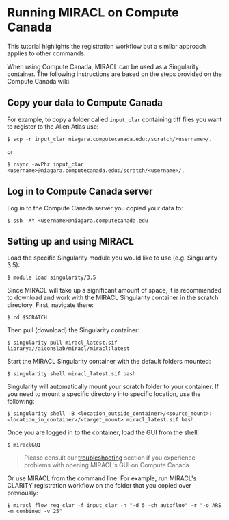 # Running MIRACL on Compute Canada

This tutorial highlights the registration workflow but a similar approach
applies to other commands.

When using Compute Canada, MIRACL can be used as a Singularity container. The 
following instructions are based on the steps provided on the Compute Canada 
wiki.

## Copy your data to Compute Canada

For example, to copy a folder called `input_clar` containing tiff files you
want to register to the Allen Atlas use:

```
$ scp -r input_clar niagara.computecanada.edu:/scratch/<username>/.
```

or 

```
$ rsync -avPhz input_clar <username>@niagara.computecanada.edu:/scratch/<username>/.
```
 
## Log in to Compute Canada server

Log in to the Compute Canada server you copied your data to:

```
$ ssh -XY <username>@niagara.computecanada.edu
```

## Setting up and using MIRACL

Load the specific Singularity module you would like to use (e.g. Singularity 3.5):

```
$ module load singularity/3.5
```

Since MIRACL will take up a significant amount of space, it is recommended to
download and work with the MIRACL Singularity container in the scratch
directory. First, navigate there:

```
$ cd $SCRATCH
```

Then pull (download) the Singularity container:

```
$ singularity pull miracl_latest.sif library://aiconslab/miracl/miracl:latest
```

Start the MIRACL Singularity container with the default folders mounted:

```
$ singularity shell miracl_latest.sif bash
```

Singularity will automatically mount your scratch folder to your container.
If you need to mount a specific directory into specific location, use the 
following:

```
$ singularity shell -B <location_outside_container>/<source_mount>:<location_in_container>/<target_mount> miracl_latest.sif bash
```

Once you are logged in to the container, load the GUI from the shell:

```
$ miraclGUI
```

> Please consult our [troubleshooting](../../troubleshooting.md) section if you experience problems with 
opening MIRACL's GUI on Compute Canada

Or use MIRACL from the command line. For example, run MIRACL's CLARITY 
registration workflow on the folder that you copied over previously:

```
$ miracl flow reg_clar -f input_clar -n "-d 5 -ch autofluo" -r "-o ARS -m combined -v 25"
```
